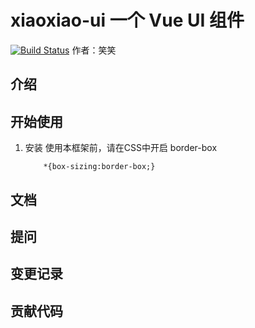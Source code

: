 # xiaoxiao-ui  一个 Vue UI 组件
[![Build Status](https://travis-ci.com/travis-ci/travis-web.svg?branch=master)](https://travis-ci.com/travis-ci/travis-web)
作者：笑笑
## 介绍 
## 开始使用
1. 安装
    使用本框架前，请在CSS中开启 border-box
    
    ```
        *{box-sizing:border-box;}
    ```
## 文档
## 提问
## 变更记录
## 贡献代码

